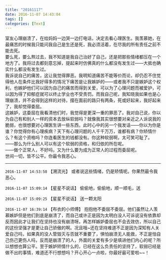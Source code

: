```yaml
---
title: "20161117"
date: 2016-11-07 14:43:04
tags: []
categories: [Text]
---
```


<p dir="ltr"  >室友心理崩溃了，在给妈妈一边哭一边打电话，决定去看心理医生。我羡慕她，在最痛苦的时候我只能问我自己是生还是死，我必须活着，在尽我的所有责任之前不能去死。<br />要么死，要么熬过去，我不知道是我自己治好了自己，还是把那些情绪都压在一个地方了。我将过去都刻意忘掉，提起来时仿佛真的什么都没有发生过——大抵也确实什么都没有发生过。<br />我诉说自己的痛苦，这让我觉得罪恶。我明知道痛苦不能等价而论，却仍忍不住觉得他人在条件比我好得多的情况下痛苦是让我嫉妒的——或者我不只是嫉妒这个权利，也嫉妒他们可以因为自己的痛苦而得到关爱，可以为了心理问题而被爱护，可以因为得了抑郁症就可以终止学业也不受责罚。而我自己呢，我知晓我如果也是心理崩溃，并不会得到这样的对待，摆在面前的路只有两条，死或好起来，我好起来了，我却觉得委屈。<br />这嫉妒，这委屈在我看清他们时，我觉得是更深一重的罪恶了。我对自己说，你以为自己有和别人一样的资本去放纵软弱吗？就像我其实很想要对亲近之人诉说我的脆弱，也很想要对心理医生讲一些东西，此时心中的另一个我发话——你以为你是谁？你觉得你有心理疾病？天下有心理问题的人千千万万，谁都有病？你矫情什么？有这个资格吗？你连看医生的钱都没有。你这种软弱啊，太可笑可耻了。<br />——那么为什么别人可以有这个软弱的资格，和归依的所在呢。<br />——做个正常人，不好吗，又为什么要为成为正常人的过程而委屈呢。<br />世间一切，皆不公平。你最令我恶心。</p>

<!-- more -->

---

`2016-11-07 14:53:58` 【溯流光】 或者说这些情绪，仍是矫情呢。你果然最令我恶心。

`2016-11-07 15:09:14` 【星星不说话】 偷偷地，偷偷地，顺一顺毛，送

`2016-11-07 15:09:25` 【星星不说话】 送一颗太阳

`2016-11-07 16:39:14` 【布衣的小师傅】 抱抱他不委屈不委屈。他们虽然让人羡慕嫉妒但是他们到底是崩溃了，而自己或许正是因为太明白没人可诉说没有依靠却反而因此才让我们在坚持也没有崩溃呀。再怎样嫉妒委屈也不会去效仿，所以自己的这份坚强才是更让自己骄傲的啊。况且哦~还在坚持难道不正是因为深知有人关爱自己吗，如果真的没人管毁灭与否就不重要了，惧怕崩溃无人能救，不正是怕自己伤己更伤人吗，反而是崩溃了的人，外面的关爱有多少是填进他们内心的呢？所以想想也算公平。至于嫉妒矫情什么的，已经在这么负责任的坚持了，软弱已经是做不出的事情，难道还不行想想吗？开心开心一点啦，你最好最可爱啦~~！
